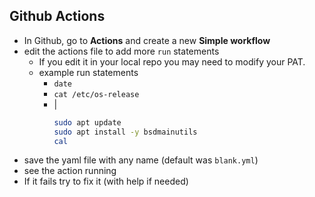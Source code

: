 ## Github Actions

- In Github, go to **Actions** and create a new **Simple workflow**
- edit the actions file to add more `run` statements
  - If you edit it in your local repo you may need to modify your PAT.
  - example run statements
    - `date`
    - `cat /etc/os-release`
    - |
      ```bash
      sudo apt update
      sudo apt install -y bsdmainutils
      cal
      ```
- save the yaml file with any name (default was `blank.yml`)
- see the action running
- If it fails try to fix it (with help if needed)
